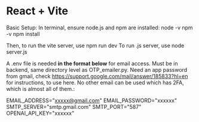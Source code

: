 # React + Vite

Basic Setup:
In terminal, ensure node.js and npm are installed:
node -v
npm -v
npm install

Then, to run the vite server, use npm run dev
To run .js server, use node server.js

A .env file is needed **in the format below** for email access. Must be in backend, same directory level as OTP_emailer.py. Need an app password from gmail, check https://support.google.com/mail/answer/185833?hl=en for instructions, to use here. No other email can be used which has 2FA, which is almost all of them.:

EMAIL_ADDRESS="xxxxx@gmail.com"
EMAIL_PASSWORD="xxxxxx"
SMTP_SERVER="smtp.gmail.com"
SMTP_PORT="587"
OPENAI_API_KEY="xxxxxx"
